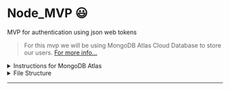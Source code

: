 # Node_MVP :smiley:
MVP for authentication using json web tokens

> For this mvp we will be using MongoDB Atlas Cloud Database to store our users. [For more info...](https://docs.atlas.mongodb.com/)

<details>
<summary>Instructions for MongoDB Atlas </summary>

1. After signing up, click on `+ New Project`
2. Name your project
3. Click `Create Project`
4. Click `Build a Database`
5. Select FREE tier and click `Create`
6. Choose a cloud provider, I chose AWS, but any will do
7. Choose a region, any
8. Scroll to the bottom and click `Create Cluster` (could take several minutes)
9. Create a User, entering in a username and password and then clicking `Create User`
10. Select where you would like to connect from, select local, and then click `Add My Current Ip Address`
11. Click `Finish and Close` at the bottom of page
12. In Database Deployments Click the `Connect` button next to your cluster name
13. Click `Connect your application`, here is where you can get your connection string. :smile: 


</details>

<details>
<summary>File Structure</summary>

```
config /
    db.js
middleware /
    auth.js
model /
    User.js
routes /
    user.js
-index.js-
```

`config / db.js`: A command-line utility that lets you interact with this Django project in various ways. 

`middleware / auth.js`: A command-line utility that lets you interact with this Django project in various ways. 

`model / User.js`: A command-line utility that lets you interact with this Django project in various ways. 

`routes / user.js`: This is where we import express and bodparser. 

`index.js`: This is where we import express and bodparser. 

</details>

---
